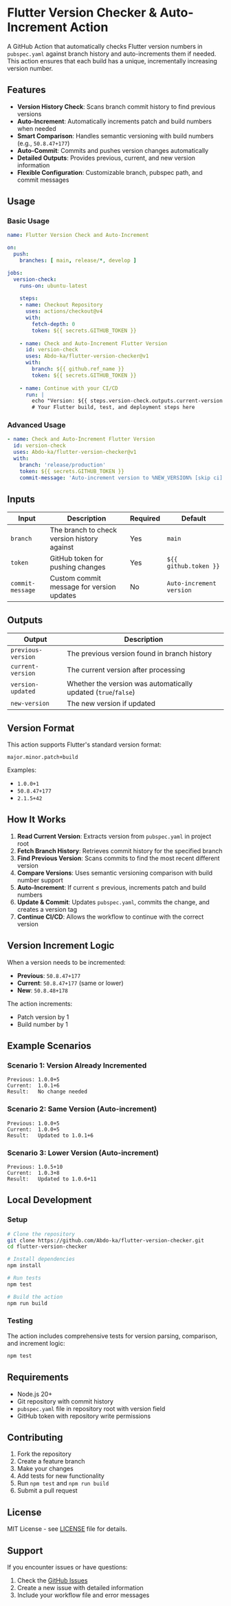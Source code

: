 # Flutter Version Checker & Auto-Increment Action

A GitHub Action that automatically checks Flutter version numbers in `pubspec.yaml` against branch history and auto-increments them if needed. This action ensures that each build has a unique, incrementally increasing version number.

## Features

- **Version History Check**: Scans branch commit history to find previous versions
- **Auto-Increment**: Automatically increments patch and build numbers when needed
- **Smart Comparison**: Handles semantic versioning with build numbers (e.g., `50.8.47+177`)
- **Auto-Commit**: Commits and pushes version changes automatically
- **Detailed Outputs**: Provides previous, current, and new version information
- **Flexible Configuration**: Customizable branch, pubspec path, and commit messages

## Usage

### Basic Usage

```yaml
name: Flutter Version Check and Auto-Increment

on:
  push:
    branches: [ main, release/*, develop ]

jobs:
  version-check:
    runs-on: ubuntu-latest
    
    steps:
    - name: Checkout Repository
      uses: actions/checkout@v4
      with:
        fetch-depth: 0
        token: ${{ secrets.GITHUB_TOKEN }}
    
    - name: Check and Auto-Increment Flutter Version
      id: version-check
      uses: Abdo-ka/flutter-version-checker@v1
      with:
        branch: ${{ github.ref_name }}
        token: ${{ secrets.GITHUB_TOKEN }}
    
    - name: Continue with your CI/CD
      run: |
        echo "Version: ${{ steps.version-check.outputs.current-version }}"
        # Your Flutter build, test, and deployment steps here
```

### Advanced Usage

```yaml
- name: Check and Auto-Increment Flutter Version
  id: version-check
  uses: Abdo-ka/flutter-version-checker@v1
  with:
    branch: 'release/production'
    token: ${{ secrets.GITHUB_TOKEN }}
    commit-message: 'Auto-increment version to %NEW_VERSION% [skip ci]'
```

## Inputs

| Input | Description | Required | Default |
|-------|-------------|----------|---------|
| `branch` | The branch to check version history against | Yes | `main` |
| `token` | GitHub token for pushing changes | Yes | `${{ github.token }}` |
| `commit-message` | Custom commit message for version updates | No | `Auto-increment version` |

## Outputs

| Output | Description |
|--------|-------------|
| `previous-version` | The previous version found in branch history |
| `current-version` | The current version after processing |
| `version-updated` | Whether the version was automatically updated (`true`/`false`) |
| `new-version` | The new version if updated |

## Version Format

This action supports Flutter's standard version format:

```
major.minor.patch+build
```

Examples:
- `1.0.0+1`
- `50.8.47+177`
- `2.1.5+42`

## How It Works

1. **Read Current Version**: Extracts version from `pubspec.yaml` in project root
2. **Fetch Branch History**: Retrieves commit history for the specified branch
3. **Find Previous Version**: Scans commits to find the most recent different version
4. **Compare Versions**: Uses semantic versioning comparison with build number support
5. **Auto-Increment**: If current ≤ previous, increments patch and build numbers
6. **Update & Commit**: Updates `pubspec.yaml`, commits the change, and creates a version tag
7. **Continue CI/CD**: Allows the workflow to continue with the correct version

## Version Increment Logic

When a version needs to be incremented:

- **Previous**: `50.8.47+177`
- **Current**: `50.8.47+177` (same or lower)
- **New**: `50.8.48+178`

The action increments:
- Patch version by 1
- Build number by 1

## Example Scenarios

### Scenario 1: Version Already Incremented
```
Previous: 1.0.0+5
Current:  1.0.1+6
Result:   No change needed
```

### Scenario 2: Same Version (Auto-increment)
```
Previous: 1.0.0+5
Current:  1.0.0+5
Result:   Updated to 1.0.1+6
```

### Scenario 3: Lower Version (Auto-increment)
```
Previous: 1.0.5+10
Current:  1.0.3+8
Result:   Updated to 1.0.6+11
```

## Local Development

### Setup

```bash
# Clone the repository
git clone https://github.com/Abdo-ka/flutter-version-checker.git
cd flutter-version-checker

# Install dependencies
npm install

# Run tests
npm test

# Build the action
npm run build
```

### Testing

The action includes comprehensive tests for version parsing, comparison, and increment logic:

```bash
npm test
```

## Requirements

- Node.js 20+
- Git repository with commit history
- `pubspec.yaml` file in repository root with version field
- GitHub token with repository write permissions

## Contributing

1. Fork the repository
2. Create a feature branch
3. Make your changes
4. Add tests for new functionality
5. Run `npm test` and `npm run build`
6. Submit a pull request

## License

MIT License - see [LICENSE](LICENSE) file for details.

## Support

If you encounter issues or have questions:

1. Check the [GitHub Issues](https://github.com/Abdo-ka/flutter-version-checker/issues)
2. Create a new issue with detailed information
3. Include your workflow file and error messages
